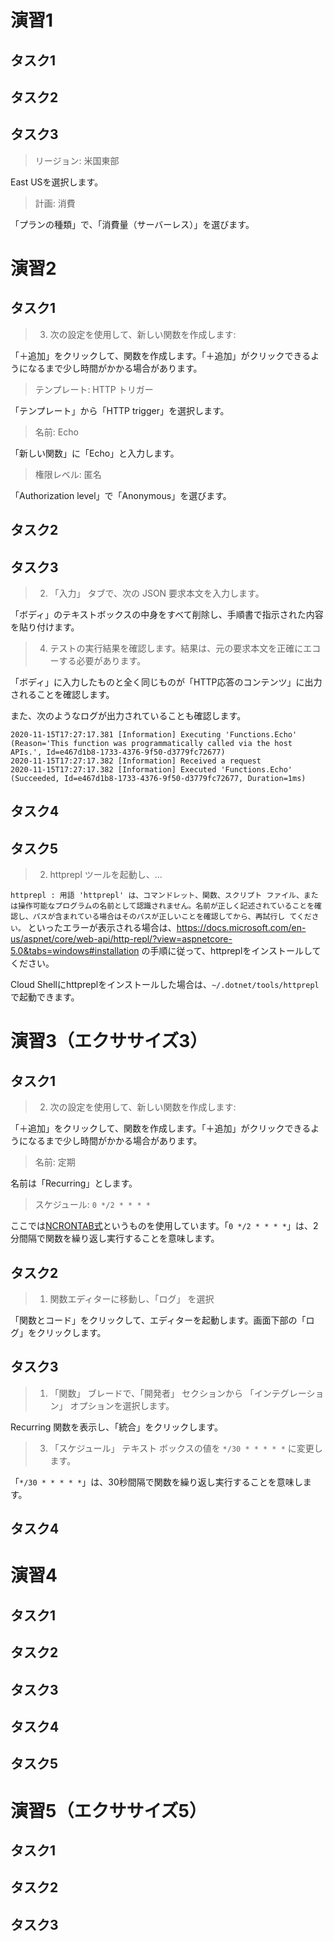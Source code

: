 # 演習1

## タスク1
## タスク2
## タスク3

> リージョン: 米国東部

East USを選択します。

> 計画: 消費

「プランの種類」で、「消費量（サーバーレス）」を選びます。

# 演習2


## タスク1


> 3. 次の設定を使用して、新しい関数を作成します:

「＋追加」をクリックして、関数を作成します。「＋追加」がクリックできるようになるまで少し時間がかかる場合があります。

> テンプレート: HTTP トリガー

「テンプレート」から「HTTP trigger」を選択します。

> 名前: Echo

「新しい関数」に「Echo」と入力します。

> 権限レベル: 匿名

「Authorization level」で「Anonymous」を選びます。

## タスク2
## タスク3

> 2. 「入力」 タブで、次の JSON 要求本文を入力します。

「ボディ」のテキストボックスの中身をすべて削除し、手順書で指示された内容を貼り付けます。

> 4. テストの実行結果を確認します。結果は、元の要求本文を正確にエコーする必要があります。

「ボディ」に入力したものと全く同じものが「HTTP応答のコンテンツ」に出力されることを確認します。

また、次のようなログが出力されていることも確認します。

```
2020-11-15T17:27:17.381 [Information] Executing 'Functions.Echo' (Reason='This function was programmatically called via the host APIs.', Id=e467d1b8-1733-4376-9f50-d3779fc72677)
2020-11-15T17:27:17.382 [Information] Received a request
2020-11-15T17:27:17.382 [Information] Executed 'Functions.Echo' (Succeeded, Id=e467d1b8-1733-4376-9f50-d3779fc72677, Duration=1ms)
```

## タスク4
## タスク5

> 2. httprepl ツールを起動し、...

`httprepl : 用語 'httprepl' は、コマンドレット、関数、スクリプト ファイル、または操作可能なプログラムの名前として認識されません。名前が正しく記述されていることを確認し、パスが含まれている場合はそのパスが正しいことを確認してから、再試行し
てください。` といったエラーが表示される場合は、https://docs.microsoft.com/en-us/aspnet/core/web-api/http-repl/?view=aspnetcore-5.0&tabs=windows#installation の手順に従って、httpreplをインストールしてください。

Cloud Shellにhttpreplをインストールした場合は、`~/.dotnet/tools/httprepl` で起動できます。

# 演習3（エクササイズ3）


## タスク1

> 2. 次の設定を使用して、新しい関数を作成します:

「＋追加」をクリックして、関数を作成します。「＋追加」がクリックできるようになるまで少し時間がかかる場合があります。

> 名前: 定期

名前は「Recurring」とします。

> スケジュール: `0 */2 * * * *`

ここでは[NCRONTAB式](https://docs.microsoft.com/ja-jp/azure/azure-functions/functions-bindings-timer?tabs=csharp#ncrontab-expressions)というものを使用しています。「`0 */2 * * * *`」は、2分間隔で関数を繰り返し実行することを意味します。


## タスク2

> 1. 関数エディターに移動し、「ログ」 を選択

「関数とコード」をクリックして、エディターを起動します。画面下部の「ログ」をクリックします。

## タスク3

> 1. 「関数」 ブレードで、「開発者」 セクションから 「インテグレーション」 オプションを選択します。

Recurring 関数を表示し、「統合」をクリックします。

> 3. 「スケジュール」 テキスト ボックスの値を `*/30 * * * * *` に変更します。

「`*/30 * * * * *`」は、30秒間隔で関数を繰り返し実行することを意味します。


## タスク4

# 演習4

## タスク1
## タスク2
## タスク3
## タスク4
## タスク5

# 演習5（エクササイズ5）

## タスク1
## タスク2
## タスク3
